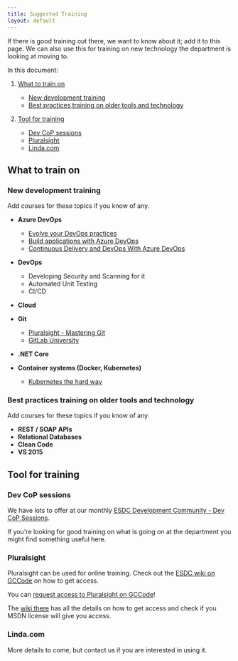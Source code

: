 ```yaml
---
title: Suggested Training
layout: default
---
```


If there is good training out there, we want to know about it; add it to this page. We can also use this for training on new technology the department is looking at moving to.

In this document:

1. [What to train on](#what-to-train-on)
   * [New development training](#new-development-training)
   * [Best practices training on older tools and technology](#best-practices-training-on-older-tools-and-technology)

1. [Tool for training](#tool-for-training)
   * [Dev CoP sessions](#dev-cop-sessions)
   * [Pluralsight](#pluralsight)
   * [Linda.com](#lindacom)

## What to train on

### New development training

Add courses for these topics if you know of any.

* **Azure DevOps**
  * [Evolve your DevOps practices](https://docs.microsoft.com/en-us/learn/paths/evolve-your-devops-practices)
  * [Build applications with Azure DevOps](https://docs.microsoft.com/en-us/learn/paths/build-applications-with-azure-devops/)
  * [Continuous Delivery and DevOps With Azure DevOps](https://www.pluralsight.com/paths/continuous-delivery-and-devops-with-azure-devops)

* **DevOps**
  * Developing Security and Scanning for it
  * Automated Unit Testing
  * CI/CD

* **Cloud**

* **Git**
  * [Pluralsight - Mastering Git](https://app.pluralsight.com/library/courses/mastering-git/)
  * [GitLab University](https://docs.gitlab.com/ee/university/)

* **.NET Core**

* **Container systems (Docker, Kubernetes)**
  * [Kubernetes the hard way](https://github.com/kelseyhightower/kubernetes-the-hard-way)

### Best practices training on older tools and technology

Add courses for these topics if you know of any.

* **REST / SOAP APIs**
* **Relational Databases**
* **Clean Code**
* **VS 2015**

## Tool for training

### Dev CoP sessions

We have lots to offer at our monthly [ESDC Development Community - Dev CoP Sessions](/strategy/dates.md).

If you're looking for good training on what is going on at the department you might find something useful here.

### Pluralsight

Pluralsight can be used for online training. Check out the [ESDC wiki on GCCode](https://gccode.ssc-spc.gc.ca/iitb-dgiit/sds/PluralsightLicenses/wikis/making-a-request) on how to get access.

You can [request access to Pluralsight on GCCode](https://gccode.ssc-spc.gc.ca/iitb-dgiit/sds/PluralsightLicenses)!

The [wiki there](https://gccode.ssc-spc.gc.ca/iitb-dgiit/sds/PluralsightLicenses/wikis/home) has all the details on how to get access and check if you MSDN license will give you access.

### Linda.com

More details to come, but contact us if you are interested in using it.
